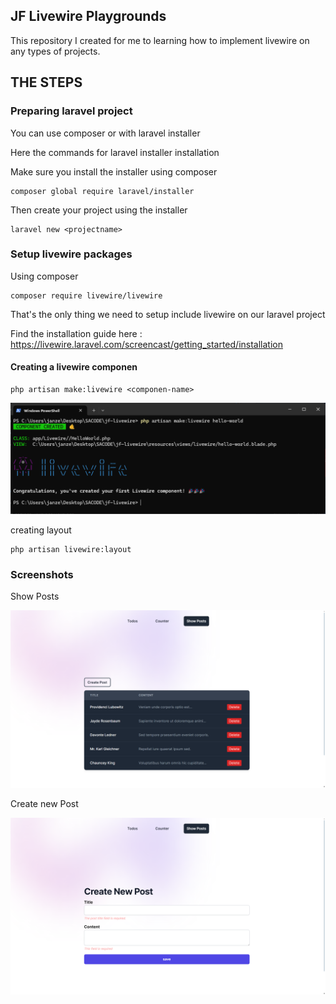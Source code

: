 ## JF Livewire Playgrounds

This repository I created for me to learning how to implement livewire on any types of projects.

## THE STEPS

### Preparing laravel project

You can use composer or with laravel installer

Here the commands for laravel installer installation

Make sure you install the installer using composer
```
composer global require laravel/installer
```
Then create your project using the installer

```
laravel new <projectname>
```



### Setup livewire packages

Using composer
```
composer require livewire/livewire
```

That's the only thing we need to setup include livewire on our laravel project

Find the installation guide here : https://livewire.laravel.com/screencast/getting_started/installation


#### Creating a livewire componen

```
php artisan make:livewire <componen-name>
```

<img src="public/jf-screenshots/livewire-new-component.png">

creating layout 
```
php artisan livewire:layout
```

### Screenshots

Show Posts


<img src="public/jf-screenshots/livewire-show-posts.png">

Create new Post


<img src="public/jf-screenshots/livewire-create-post.png">